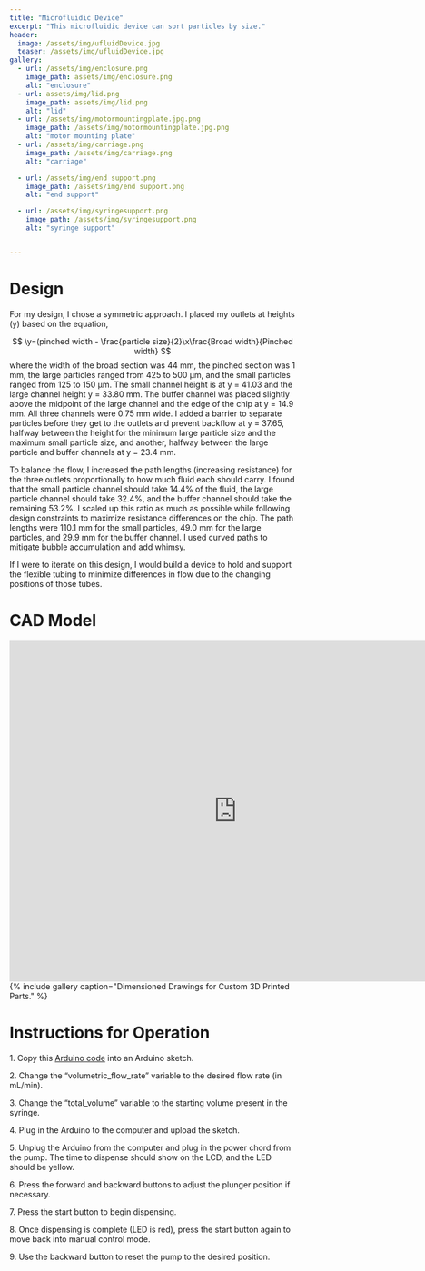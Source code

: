 ```yaml
---
title: "Microfluidic Device"
excerpt: "This microfluidic device can sort particles by size."
header:
  image: /assets/img/ufluidDevice.jpg
  teaser: /assets/img/ufluidDevice.jpg
gallery:
  - url: /assets/img/enclosure.png
    image_path: assets/img/enclosure.png
    alt: "enclosure"
  - url: assets/img/lid.png
    image_path: assets/img/lid.png
    alt: "lid"
  - url: /assets/img/motormountingplate.jpg.png
    image_path: /assets/img/motormountingplate.jpg.png
    alt: "motor mounting plate"
  - url: /assets/img/carriage.png
    image_path: /assets/img/carriage.png
    alt: "carriage"

  - url: /assets/img/end support.png
    image_path: /assets/img/end support.png
    alt: "end support"

  - url: /assets/img/syringesupport.png
    image_path: /assets/img/syringesupport.png
    alt: "syringe support"


---
```


# Design

For my design, I chose a symmetric approach. I placed my outlets at heights (y) based on the equation, 

$$
  \y=(pinched width - \frac{particle size}{2}\x\frac{Broad width}{Pinched width}
$$
where the width of the broad section was 44 mm, the pinched section was 1 mm, the large particles ranged from 425 to 500 µm, and the small particles ranged from 125 to 150 µm. The small channel height is at y = 41.03 and the large channel height y = 33.80 mm. The buffer channel was placed slightly above the midpoint of the large channel and the edge of the chip at y = 14.9 mm. All three channels were 0.75 mm wide.
I added a barrier to separate particles before they get to the outlets and prevent backflow at y = 37.65, halfway between the height for the minimum large particle size and the maximum small particle size, and another, halfway between the large particle and buffer channels at y = 23.4 mm.

To balance the flow, I increased the path lengths (increasing resistance) for the three outlets proportionally to how much fluid each should carry. I found that the small particle channel should take 14.4% of the fluid, the large particle channel should take 32.4%, and the buffer channel should take the remaining 53.2%. I scaled up this ratio as much as possible while following design constraints to maximize resistance differences on the chip. The path lengths were 110.1 mm for the small particles, 49.0 mm for the large particles, and 29.9 mm for the buffer channel. I used curved paths to mitigate bubble accumulation and add whimsy. 

If I were to iterate on this design, I would build a device to hold and support the flexible tubing to minimize differences in flow due to the changing positions of those tubes.

# CAD Model

<iframe src="https://vanderbilt643.autodesk360.com/shares/public/SH286ddQT78850c0d8a4e35ce33e8ec6886a?mode=embed" width="800" height="600" allowfullscreen="true" webkitallowfullscreen="true" mozallowfullscreen="true"  frameborder="0"></iframe>
{% include gallery caption="Dimensioned Drawings for Custom 3D Printed Parts." %}

# Instructions for Operation

‭1.‬‭ Copy this [Arduino code](https://github.com/RatKing-123/RatKing-123.github.io/blob/main/Ardiuno%20Code%20for%20Syringe%20Pump?h=1) into an Arduino sketch.‬

2.‬‭ Change the “volumetric_flow_rate” variable to the desired flow rate (in mL/min).‬

‭3.‬‭ Change the “total_volume” variable to the starting volume present in the syringe.‬

‭4.‬‭ Plug in the Arduino to the computer and upload the sketch.‬

5.‬‭ Unplug the Arduino from the computer and plug in the power chord from the pump.‬ The time to dispense should show on the LCD, and the LED should be yellow.‬

6.‬‭ Press the forward and backward buttons to adjust the plunger position if necessary.‬

‭7.‬‭ Press the start button to begin dispensing.‬

‭8.‬‭ Once‬‭ dispensing‬‭ is‬‭ complete‬‭ (LED‬‭ is‬‭ red),‬‭ press‬‭ the‬‭ start‬‭ button‬‭ again‬‭ to‬‭ move‬‭ back‬‭ into‬‭ manual control mode.‬

9.‬‭ Use the backward button to reset the pump to the desired position.‬

